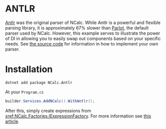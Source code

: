 ﻿# ANTLR

[Antlr](https://www.antlr.org/) was the original parser of NCalc. While Antlr is a powerful and flexible parsing library, it is approximately 67% slower than [Parlot](https://github.com/sebastienros/parlot), the default parser
used by NCalc. However, this example serves to illustrate the power of DI in allowing you to easily swap out components based 
on your specific needs. See [the source code](https://github.com/ncalc/ncalc/tree/master/src/Plugins/NCalc.Antlr) for information in how to implement your own parser.

# Installation

```shell
dotnet add package NCalc.Antlr
```

At your `Program.cs`

```csharp
builder.Services.AddNCalc().WithAntlr();
```

After this, simply create expressions from <xref:NCalc.Factories.IExpressionFactory>. For more information see [this article](../dependency_injection.md).